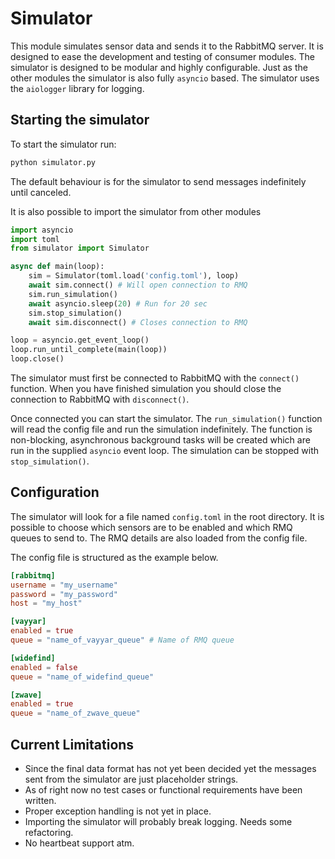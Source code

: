 # Simulator
<!--
It is not always practical having to start every sensor just to produce some
sendable data. Especially during development of consumer modules. Starting the
sensors can be time consuming and access to the Activity Lab might not always
be possible. This module tries to fix this problem by simulating messages
produced by the different sensors and sending them to the RabbitMQ server. To
consumer modules messages sent from the simulator are therefore indistinguishable
from actual sensor data.
-->
This module simulates sensor data and sends it to the RabbitMQ server. It is
designed to ease the development and testing of consumer modules. The simulator
is designed to be modular and highly configurable. Just as the other modules the
simulator is also fully `asyncio` based. The simulator uses the `aiologger`
library for logging.

## Starting the simulator

To start the simulator run:

```bash
python simulator.py
```
The default behaviour is for the simulator to send messages indefinitely until
canceled.

It is also possible to import the simulator from other modules

```python
import asyncio
import toml
from simulator import Simulator

async def main(loop):
    sim = Simulator(toml.load('config.toml'), loop)
    await sim.connect() # Will open connection to RMQ
    sim.run_simulation()
    await asyncio.sleep(20) # Run for 20 sec
    sim.stop_simulation()
    await sim.disconnect() # Closes connection to RMQ

loop = asyncio.get_event_loop()
loop.run_until_complete(main(loop))
loop.close()
```
The simulator must first be connected to RabbitMQ with the `connect()` function.
When you have finished simulation you should close the connection to RabbitMQ
with `disconnect()`.

Once connected you can start the simulator. The `run_simulation()` function 
will read the config file and run the simulation indefinitely. The function is
non-blocking, asynchronous background tasks will be created which are run in
the supplied `asyncio` event loop. The simulation can be stopped with
`stop_simulation()`.

## Configuration
The simulator will look for a file named `config.toml` in the root directory.
It is possible to choose which sensors are to be enabled and which RMQ queues
to send to. The RMQ details are also loaded from the config file.

The config file is structured as the example below.


```toml
[rabbitmq]
username = "my_username"
password = "my_password"
host = "my_host"

[vayyar]
enabled = true
queue = "name_of_vayyar_queue" # Name of RMQ queue

[widefind]
enabled = false
queue = "name_of_widefind_queue"

[zwave]
enabled = true
queue = "name_of_zwave_queue"
```

## Current Limitations

- Since the final data format has not yet been decided yet the messages sent from
the simulator are just placeholder strings. 
- As of right now no test cases or functional requirements have been written.
- Proper exception handling is not yet in place. 
- Importing the simulator will probably break logging. Needs some refactoring.
- No heartbeat support atm.
